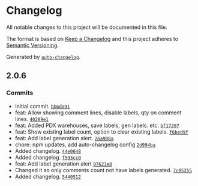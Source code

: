 # Changelog

All notable changes to this project will be documented in this file.

The format is based on [Keep a Changelog](https://keepachangelog.com/en/1.0.0/)
and this project adheres to [Semantic Versioning](https://semver.org/spec/v2.0.0.html).

Generated by [`auto-changelog`](https://github.com/CookPete/auto-changelog).

## 2.0.6

### Commits

- Initial commit. [`bb6da91`](https://github.com/ChumsInc/po-labels/commit/bb6da914591e05b22a66ca1f4225b00a20226ec2)
- feat: Allow showing comment lines, disable labels, qty on comment lines. [`40289e1`](https://github.com/ChumsInc/po-labels/commit/40289e14376df3112aeb63640c4e8f9fd5d6d50b)
- feat: Added PDX warehouses, save labels, gen labels. etc. [`bf17207`](https://github.com/ChumsInc/po-labels/commit/bf17207195d71df431b0fea5c983f2d1f6ff901e)
- feat: Show existing label count, option to clear existing labels. [`f6bed9f`](https://github.com/ChumsInc/po-labels/commit/f6bed9fbb8d5e77cce7b58ef211448381fbf1226)
- feat: Add label generation alert. [`26a908a`](https://github.com/ChumsInc/po-labels/commit/26a908ac01455ddb414c4bd031ab4cb1c14fa3db)
- chore: npm updates, add auto-changelog config [`2d994ba`](https://github.com/ChumsInc/po-labels/commit/2d994bad5afcd269277a976a1ca55e6bd082dc8c)
- Added changelog. [`44e0648`](https://github.com/ChumsInc/po-labels/commit/44e06487694349622bbc787a7da782be4060969f)
- Added changelog. [`f593cc0`](https://github.com/ChumsInc/po-labels/commit/f593cc0d6958415f51afd04c916c558c701f78c6)
- feat: Add label generation alert [`97621e8`](https://github.com/ChumsInc/po-labels/commit/97621e877d19836393f9f7e154cfdd5b76c33b85)
- Changed it so only comments count not have labels generated. [`7c05255`](https://github.com/ChumsInc/po-labels/commit/7c0525562297c2a5cecf49cbed9714f8ca626831)
- Added changelog. [`5440512`](https://github.com/ChumsInc/po-labels/commit/54405129f20c98d2931ad26b2042696d773b5b06)
